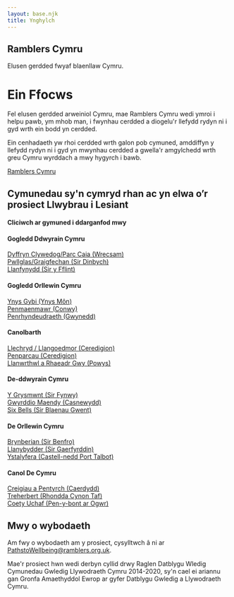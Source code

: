 ```yaml
---
layout: base.njk
title: Ynghylch
---
```


<section class="hero about">
<div class="prose">

<h1>Ramblers Cymru</h1>

Elusen gerdded fwyaf blaenllaw Cymru.

</div>
</section>

<div class="box">
<div class="inner">

# Ein Ffocws

Fel elusen gerdded arweiniol Cymru, mae Ramblers Cymru wedi ymroi i helpu pawb, ym mhob man, i fwynhau cerdded a diogelu'r llefydd rydyn ni i gyd wrth ein bodd yn cerdded.

Ein cenhadaeth yw rhoi cerdded wrth galon pob cymuned, amddiffyn y llefydd rydyn ni i gyd yn mwynhau cerdded a gwella'r amgylchedd wrth greu Cymru wyrddach a mwy hygyrch i bawb.

<a href="https://beta.ramblers.org.uk/wales" target="_blank" rel="noopener noreferrer"> Ramblers Cymru </a>

</div>
</div>

## Cymunedau sy'n cymryd rhan ac yn elwa o’r prosiect Llwybrau i Lesiant

#### Cliciwch ar gymuned i ddarganfod mwy

<div class="communities">
<section>

#### Gogledd Ddwyrain Cymru
<a href="https://pathstowellbeing.ramblers.org.uk/static/data/community/clywedog_valley_caia_park.pdf" target="_blank" rel="noopener noreferrer"> Dyffryn Clywedog/Parc Caia (Wrecsam) </a>  
<a href="https://pathstowellbeing.ramblers.org.uk/static/data/community/pwllglas_graigfechan.pdf" target="_blank" rel="noopener noreferrer"> Pwllglas/Graigfechan (Sir  Dinbych) </a>  
<a href="https://pathstowellbeing.ramblers.org.uk/static/data/community/llanfynydd.pdf" target="_blank" rel="noopener noreferrer"> Llanfynydd (Sir y Fflint) </a>  

</section>
<section>

#### Gogledd Orllewin Cymru
<a href="https://pathstowellbeing.ramblers.org.uk/static/data/community/holy_island.pdf" target="_blank" rel="noopener noreferrer"> Ynys Gybi (Ynys Môn) </a><br> 
<a href="https://pathstowellbeing.ramblers.org.uk/static/data/community/penmaenmawr.pdf" target="_blank" rel="noopener noreferrer"> Penmaenmawr (Conwy) </a>  
<a href="https://pathstowellbeing.ramblers.org.uk/static/data/community/penrhyndeudraeth.pdf" target="_blank" rel="noopener noreferrer"> Penrhyndeudraeth (Gwynedd) </a>  

</section>
<section>

#### Canolbarth
<a href="https://pathstowellbeing.ramblers.org.uk/static/data/community/llechryd.pdf" target="_blank" rel="noopener noreferrer"> Llechryd / Llangoedmor (Ceredigion) </a>  
<a href="https://pathstowellbeing.ramblers.org.uk/static/data/community/penparcau.pdf" target="_blank" rel="noopener noreferrer"> Penparcau (Ceredigion) </a>  
<a href="https://pathstowellbeing.ramblers.org.uk/static/data/community/rhayader.pdf" target="_blank" rel="noopener noreferrer"> Llanwrthwl a Rhaeadr Gwy (Powys) </a>

</section>
<section>

#### De-ddwyrain Cymru
<a href="https://pathstowellbeing.ramblers.org.uk/static/data/community/grosmont.pdf" target="_blank" rel="noopener noreferrer"> Y Grysmwnt (Sir Fynwy) </a>  
<a href="https://pathstowellbeing.ramblers.org.uk/static/data/community/maindee.pdf" target="_blank" rel="noopener noreferrer"> Gwyrddio Maendy (Casnewydd) </a>   
<a href="https://pathstowellbeing.ramblers.org.uk/static/data/community/six_bells.pdf" target="_blank" rel="noopener noreferrer"> Six Bells (Sir Blaenau Gwent) </a>

</section>
<section>

#### De Orllewin Cymru
<a href="https://pathstowellbeing.ramblers.org.uk/static/data/community/brynberian.pdf" target="_blank" rel="noopener noreferrer"> Brynberian (Sir Benfro) </a>  
<a href="https://pathstowellbeing.ramblers.org.uk/static/data/community/llanybydder.pdf" target="_blank" rel="noopener noreferrer"> Llanybydder (Sir Gaerfyrddin) </a><br>
<a href="https://pathstowellbeing.ramblers.org.uk/static/data/community/ystalyfera.pdf" target="_blank" rel="noopener noreferrer"> Ystalyfera (Castell-nedd Port Talbot) </a> 

</section>
<section>

#### Canol De Cymru
<a href="https://pathstowellbeing.ramblers.org.uk/static/data/community/pentyrch.pdf" target="_blank" rel="noopener noreferrer"> Creigiau a Pentyrch (Caerdydd) </a>  
<a href="https://pathstowellbeing.ramblers.org.uk/static/data/community/treherbert.pdf" target="_blank" rel="noopener noreferrer"> Treherbert (Rhondda Cynon Taf) </a><br>
<a href="https://pathstowellbeing.ramblers.org.uk/static/data/community/coity.pdf" target="_blank" rel="noopener noreferrer"> Coety Uchaf (Pen-y-bont ar Ogwr) </a>

</section>
</div>

<div class="box">
<div class="inner">

## Mwy o wybodaeth

Am fwy o wybodaeth am y prosiect, cysylltwch â ni ar <a href="mailto:pathtowellbeing@ramblers.org.uk">PathstoWellbeing@ramblers.org.uk</a>.

Mae'r prosiect hwn wedi derbyn cyllid drwy Raglen Datblygu Wledig Cymunedau Gwledig Llywodraeth Cymru 2014-2020, sy'n cael ei ariannu gan Gronfa Amaethyddol Ewrop ar gyfer Datblygu Gwledig a Llywodraeth Cymru.

</div>
</div>
